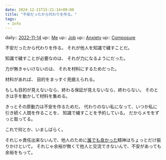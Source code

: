 ```yaml
---
date: 2024-12-21T15:21:14+09:00
title: "不安だったから代わりを作る。"
tags:
 - Info
---
```


daily:: [2022-11-14](Daily_Note/2022-11-14.md)
up:: [Me](../Bar/Novel/Chaos/Me.md)
up:: [Job](../Bar/Job.md)
up:: [Anxiety](../Bar/Novel/Topics/Anxiety.md)
up:: [Composure](../Bar/Novel/Topics/Composure.md)

不安だったから代わりを作る。
それが他人を知識で穢すことだ。

知識で穢すことが必要なのは、
それが力になるようにだった。

力が無きゃいけないのは、
それを材料にするためだった。

材料があれば、
目的をまっすぐ見据えられる。

もしも目的が見えないなら、終わる保証が見えないなら、終わらない。
そのときは手を動かして材料を集める。

きっとその原動力は不安を作るためだ。
代わりのない私になって、いつか私に引き続く人間を作ることを、
知識で穢すことを予約している。
だからメモをずっと取ってる。

これで何とか、いましばらく。

それじゃ責任出来ないんで、他人のために[誰でも良かった](誰でも良かった。.md)精神はちょっとだけ振りかけといて。
それじゃ余裕が無くて他人と交流できないんで、不安があっても余裕をもって。
